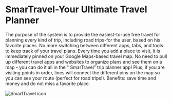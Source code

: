 # SmarTravel-Your Ultimate Travel Planner
The purpose of the system is to provide the easiest-to-use free travel for planning every kind of
trip, including road trips-for the user, based on his favorite places. No more switching between
different apps, tabs, and tools to keep track of your travel plans. Every time you add a place to
visit, it is immediately pinned on your Google Maps-based travel map. No need to pull up
different travel apps and websites to organize plans and see them on a map - you can do it all in
the " SmarTravel” trip planner app! Plus, if you are visiting points in order, lines will connect the
different pins on the map so you can see your route (perfect for road trips!). Benefits: save time
and money and do not miss a favorite place.

![SmartTravel icon](https://github.com/vladi4560/SmarTravel-Client/assets/64600121/9a07b8ca-36ff-4918-9571-0d4d82dd964a)
